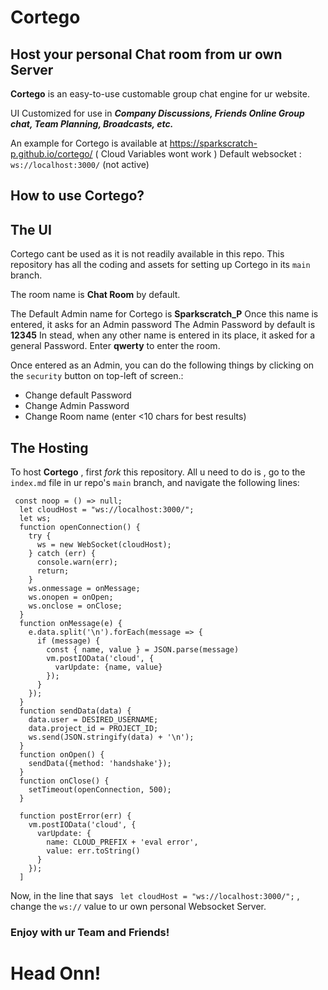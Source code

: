 # Cortego

Host your personal Chat room from ur own Server
---
 **Cortego** is an easy-to-use customable group chat engine for ur website.
 
 UI Customized for use in ***Company Discussions, Friends Online Group chat, Team Planning, Broadcasts, etc.***

 An example for Cortego is available at https://sparkscratch-p.github.io/cortego/ ( Cloud Variables wont work )
 Default websocket : `ws://localhost:3000/` (not active)


## How to use Cortego?

The UI
---

 Cortego cant be used as it is not readily available in this repo.
   This repository has all the coding and assets for setting up Cortego in its `main` branch.
  
   The room name is **Chat Room** by default.
  
   The Default Admin name for Cortego is **Sparkscratch_P**
   Once this name is entered, it asks for an Admin password
   The Admin Password by default is **12345**
   In stead, when any other name is entered in its place, it asked for a general Password. Enter **qwerty** to enter the room.
  
  Once entered as an Admin, you can do the following things by clicking on the `security` button on top-left of screen.:
  
  - Change default Password
  - Change Admin Password
  - Change Room name (enter <10 chars for best results)

The Hosting
---

To host **Cortego** , first *fork* this repository. All u need to do is , go to the `index.md` file in ur repo's `main` branch, and navigate the following lines: 

```
 const noop = () => null;
  let cloudHost = "ws://localhost:3000/";
  let ws;
  function openConnection() {
    try {
      ws = new WebSocket(cloudHost);
    } catch (err) {
      console.warn(err);
      return;
    }
    ws.onmessage = onMessage;
    ws.onopen = onOpen;
    ws.onclose = onClose;
  }
  function onMessage(e) {
    e.data.split('\n').forEach(message => {
      if (message) {
        const { name, value } = JSON.parse(message)
        vm.postIOData('cloud', {
          varUpdate: {name, value}
        });
      }
    });
  }
  function sendData(data) {
    data.user = DESIRED_USERNAME;
    data.project_id = PROJECT_ID;
    ws.send(JSON.stringify(data) + '\n');
  }
  function onOpen() {
    sendData({method: 'handshake'});
  }
  function onClose() {
    setTimeout(openConnection, 500);
  }
  
  function postError(err) {
    vm.postIOData('cloud', {
      varUpdate: {
        name: CLOUD_PREFIX + 'eval error',
        value: err.toString()
      }
    });
  ]
  ```

 Now, in the line that says ` let cloudHost = "ws://localhost:3000/";` , change the `ws://` value to ur own personal Websocket Server.


### Enjoy with ur Team and Friends!

# Head Onn!

























